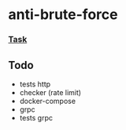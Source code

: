 # anti-brute-force

### [Task](task.md)

## Todo
* tests http
* checker (rate limit)
* docker-compose
* grpc
* tests grpc